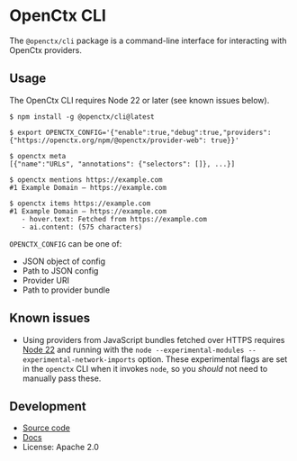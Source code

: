 # OpenCtx CLI

The `@openctx/cli` package is a command-line interface for interacting with OpenCtx providers.

## Usage

The OpenCtx CLI requires Node 22 or later (see known issues below).

```shell
$ npm install -g @openctx/cli@latest

$ export OPENCTX_CONFIG='{"enable":true,"debug":true,"providers":{"https://openctx.org/npm/@openctx/provider-web": true}}'

$ openctx meta
[{"name":"URLs", "annotations": {"selectors": []}, ...}]

$ openctx mentions https://example.com
#1 Example Domain — https://example.com

$ openctx items https://example.com
#1 Example Domain — https://example.com
   - hover.text: Fetched from https://example.com
   - ai.content: (575 characters)
```

`OPENCTX_CONFIG` can be one of:
- JSON object of config
- Path to JSON config
- Provider URI
- Path to provider bundle

## Known issues

- Using providers from JavaScript bundles fetched over HTTPS requires [Node 22](https://nodejs.org/api/esm.html#https-and-http-imports) and running with the `node --experimental-modules --experimental-network-imports` option. These experimental flags are set in the `openctx` CLI when it invokes `node`, so you *should* not need to manually pass these.

## Development

- [Source code](https://sourcegraph.com/github.com/sourcegraph/openctx/-/tree/bin)
- [Docs](https://openctx.org/docs/clients/cli)
- License: Apache 2.0
